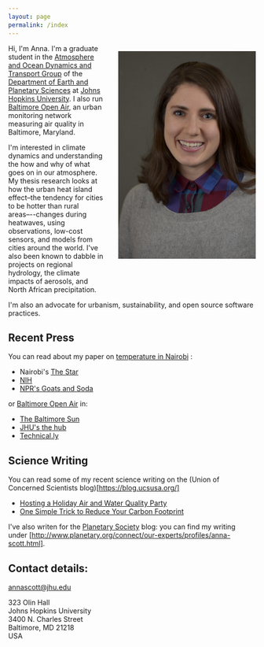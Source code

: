 ```yaml
---
layout: page
permalink: /index
---
```


<img src="Anna.jpg" width="280" style="float:right; margin: 1em 0 4em 2em;"
title="This is what I look like irl."/>

Hi, I'm Anna. I'm a graduate student in the [Atmosphere and Ocean Dynamics
and Transport Group](http://sites.krieger.jhu.edu/waugh/) of the [Department of
Earth and Planetary Sciences](http://eps.jhu.edu/) at [Johns Hopkins
University](http://jhu.edu/). I also run [Baltimore Open Air](http://baltimoreopenair.github.io), an urban monitoring network measuring air quality in Baltimore, Maryland. 

I'm interested in climate dynamics and understanding the how and why of what goes on in our atmosphere. My thesis research looks at how the urban heat island effect–the tendency for cities to be hotter than rural areas–--changes during heatwaves, using observations, low-cost sensors, and models from cities around the world. I've also been known to dabble in projects on regional hydrology, the climate impacts of aerosols, and North African precipitation.

I'm also an advocate for urbanism, sustainability, and open source software practices. 

## Recent Press
You can read about my paper on [temperature in Nairobi](journals.plos.org/plosone/article?id=10.1371/journal.pone.0187300) :
- Nairobi's [The Star](https://www.the-star.co.ke/news/2018/01/13/i-feel-really-scared-nairobi-slum-dwellers-say-as-heat-rises_c1697526)
- [NIH](https://www.niehs.nih.gov/research/programs/geh/geh_newsletter/2017/12/spotlight/new_microclimate_data_technology_points_to_increased_urban_temperatures.cfm)
- [NPR's Goats and Soda](https://www.npr.org/sections/goatsandsoda/2017/11/20/564314257/how-much-hotter-is-it-in-the-slums)

or [Baltimore Open Air](baltimoreopenair.github.io) in: 
- [The Baltimore Sun](http://www.baltimoresun.com/news/maryland/environment/bs-md-air-monitor-network-20170731-story.html) 
- [JHU's the hub](https://hub.jhu.edu/2017/06/27/big-data-air-quality-sensor-climate-science/) 
- [Technical.ly](https://technical.ly/baltimore/2016/12/19/air-quality-sensors-epa/)

## Science Writing 
You can read some of my recent science writing on the (Union of Concerned Scientists blog)[https://blog.ucsusa.org/]
- [Hosting a Holiday Air and Water Quality Party](https://blog.ucsusa.org/science-blogger/our-science-for-public-good-project-hosting-a-holiday-air-and-water-quality-party) 
- [One Simple Trick to Reduce Your Carbon Footprint](https://blog.ucsusa.org/science-blogger/one-simple-trick-to-reduce-your-carbon-footprint)

I've also writen for the [Planetary Society](www.planetary.org) blog: you can find my writing under [http://www.planetary.org/connect/our-experts/profiles/anna-scott.html]. 

## Contact details:

<annascott@jhu.edu>

323 Olin Hall  
Johns Hopkins University  
3400 N. Charles Street  
Baltimore, MD
21218  
USA
